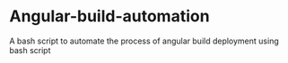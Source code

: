 # Angular-build-automation
A bash script to automate the process of angular build deployment using bash script
